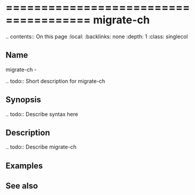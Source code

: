 

======================================
migrate-ch
======================================

.. contents:: On this page
    :local:
    :backlinks: none
    :depth: 1
    :class: singlecol

Name
----
migrate-ch - 

.. todo::
    Short description for migrate-ch

Synopsis
--------
.. todo::
   Describe syntax here

Description
-----------
.. todo::
    Describe migrate-ch

Examples
--------

See also
--------

